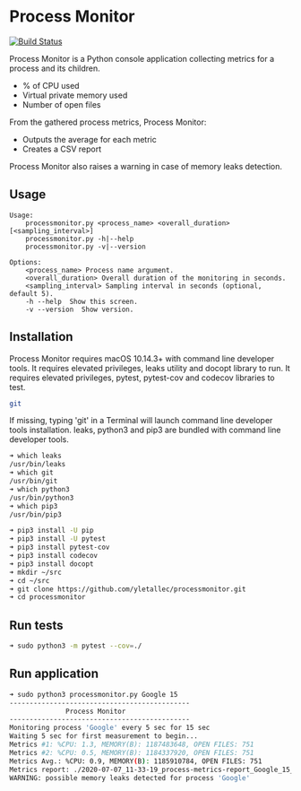 # Process Monitor

[![Build Status](https://travis-ci.com/yletallec/processmonitor.svg?branch=master)](https://travis-ci.com/github/yletallec/processmonitor)

Process Monitor is a Python console application collecting metrics for a process and its children.
  - % of CPU used
  - Virtual private memory used
  - Number of open files

From the gathered process metrics, Process Monitor:
  - Outputs the average for each metric
  - Creates a CSV report

Process Monitor also raises a warning in case of memory leaks detection.

## Usage
```
Usage:
    processmonitor.py <process_name> <overall_duration> [<sampling_interval>]
    processmonitor.py -h|--help
    processmonitor.py -v|--version

Options:
    <process_name> Process name argument.
    <overall_duration> Overall duration of the monitoring in seconds.
    <sampling_interval> Sampling interval in seconds (optional, default 5).
    -h --help  Show this screen.
    -v --version  Show version.
```

## Installation

Process Monitor requires macOS 10.14.3+ with command line developer tools.
It requires elevated privileges, leaks utility and docopt library to run.
It requires elevated privileges, pytest, pytest-cov and codecov libraries to test.
```sh
git
```
If missing, typing 'git' in a Terminal will launch command line developer tools installation.
leaks, python3 and pip3 are bundled with command line developer tools.

```sh
➜ which leaks
/usr/bin/leaks
➜ which git
/usr/bin/git
➜ which python3
/usr/bin/python3
➜ which pip3
/usr/bin/pip3
```

```sh
➜ pip3 install -U pip
➜ pip3 install -U pytest
➜ pip3 install pytest-cov
➜ pip3 install codecov
➜ pip3 install docopt
➜ mkdir ~/src
➜ cd ~/src
➜ git clone https://github.com/yletallec/processmonitor.git
➜ cd processmonitor
```

## Run tests
```sh
➜ sudo python3 -m pytest --cov=./
```

## Run application
```sh
➜ sudo python3 processmonitor.py Google 15
---------------------------------------------
              Process Monitor
---------------------------------------------
Monitoring process 'Google' every 5 sec for 15 sec
Waiting 5 sec for first measurement to begin...
Metrics #1: %CPU: 1.3, MEMORY(B): 1187483648, OPEN FILES: 751
Metrics #2: %CPU: 0.5, MEMORY(B): 1184337920, OPEN FILES: 751
Metrics Avg.: %CPU: 0.9, MEMORY(B): 1185910784, OPEN FILES: 751
Metrics report: ./2020-07-07_11-33-19_process-metrics-report_Google_15_5.csv
WARNING: possible memory leaks detected for process 'Google'
```
